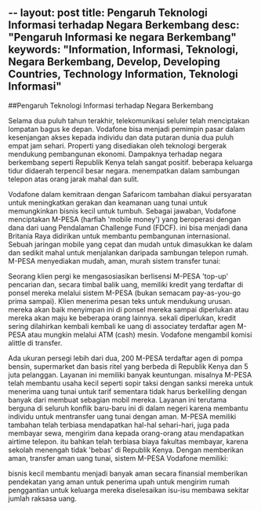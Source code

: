 --
layout: post
title: Pengaruh Teknologi Informasi terhadap Negara Berkembang
desc: "Pengaruh Informasi ke negara Berkembang"
keywords: "Information, Informasi, Teknologi, Negara Berkembang, Develop, Developing Countries, Technology Information, Teknologi Informasi"
--
##Pengaruh Teknologi Informasi terhadap Negara Berkembang

Selama dua puluh tahun terakhir, telekomunikasi seluler telah menciptakan lompatan bagus ke depan. Vodafone bisa menjadi pemimpin pasar dalam kesenjangan akses kepada individu dan data putaran dunia dua puluh empat jam sehari. Properti yang disediakan oleh teknologi bergerak mendukung pembangunan ekonomi. Dampaknya terhadap negara berkembang seperti Republik Kenya telah sangat positif. beberapa keluarga tidur didaerah terpencil besar negara. menempatkan dalam sambungan telepon atas orang jarak mahal dan sulit.

Vodafone dalam kemitraan dengan Safaricom tambahan diakui persyaratan untuk meningkatkan gerakan dan keamanan uang tunai untuk memungkinkan bisnis kecil untuk tumbuh. Sebagai jawaban, Vodafone menciptakan M-PESA (harfiah 'mobile money') yang beroperasi dengan dana dari uang Pendalaman Challenge Fund (FDCF). ini bisa menjadi dana Britania Raya didirikan untuk membantu pembangunan internasional. Sebuah jaringan mobile yang cepat dan mudah untuk dimasukkan ke dalam dan sedikit mahal untuk menjalankan daripada sambungan telepon rumah. M-PESA menyediakan mudah, aman, murah sistem transfer tunai:

Seorang klien pergi ke mengasosiasikan berlisensi M-PESA 'top-up' pencarian dan, secara timbal balik uang, memiliki kredit yang terdaftar di ponsel mereka melalui sistem M-PESA (bukan semacam pay-as-you-go prima sampai).
Klien menerima pesan teks untuk mendukung urusan. mereka akan baik menyimpan ini di ponsel mereka sampai diperlukan atau mereka akan maju ke beberapa orang lainnya. sekali diperlukan, kredit sering dilahirkan kembali kembali ke uang di associatey terdaftar agen M-PESA atau mungkin melalui ATM (cash) mesin.
Vodafone mengambil komisi alittle di transfer.

Ada ukuran persegi lebih dari dua, 200 M-PESA terdaftar agen di pompa bensin, supermarket dan basis ritel yang berbeda di Republik Kenya dan 5 juta pelanggan. Layanan ini memiliki banyak keuntungan. misalnya M-PESA telah membantu usaha kecil seperti sopir taksi dengan sanksi mereka untuk menerima uang tunai untuk tarif sementara tidak harus berkeliling dengan banyak dari membuat sebagian mobil mereka. Layanan ini terutama berguna di seluruh konflik baru-baru ini di dalam negeri karena membantu individu untuk mentransfer uang tunai dengan aman. M-PESA memiliki tambahan telah terbiasa mendapatkan hal-hal sehari-hari, juga pada membayar sewa, mengirim dana kepada orang-orang atau mendapatkan airtime telepon. itu bahkan telah terbiasa biaya fakultas membayar, karena sekolah menengah tidak 'bebas' di Republik Kenya. Dengan memberikan aman, transfer aman uang tunai, sistem M-PESA Vodafone memiliki:

bisnis kecil membantu menjadi banyak aman secara finansial
memberikan pendekatan yang aman untuk penerima upah untuk mengirim rumah penggantian untuk keluarga mereka
diselesaikan isu-isu membawa sekitar jumlah raksasa uang.
